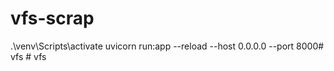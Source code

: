 # vfs-scrap
.\venv\Scripts\activate
uvicorn run:app --reload --host 0.0.0.0 --port 8000#   v f s  
 # vfs
